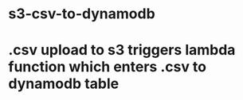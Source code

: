 # s3-csv-to-dynamodb
# .csv upload to s3 triggers lambda function which enters .csv to dynamodb table

